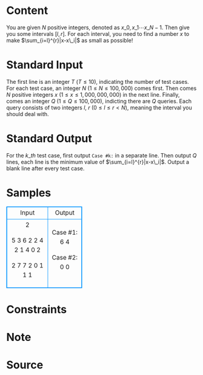 
# Content

You are given $N$ positive integers, denoted as $x\_0, x\_1\cdots x\_{N-1}$. Then give you some intervals $[l, r]$. For each interval, you need to find a number $x$ to make $\sum_{i=l}^{r}|x-x\_i|$ as small as possible!

# Standard Input

The first line is an integer $T$ ($T\leq 10$), indicating the number of test cases. For each test case, an integer $N$ ($1\leq N\leq 100,000$) comes first. Then comes $N$ positive integers $x$ ($1\leq x\leq 1,000, 000,000$) in the next line. Finally, comes an integer $Q$ ($1\leq Q\leq 100,000$), indicting there are $Q$ queries. Each query consists of two integers $l$, $r$ ($0\leq l\leq r < N$), meaning the interval you should deal with.

# Standard Output

For the $k\_{th}$ test case, first output `Case #k:` in a separate line. Then output $Q$ lines, each line is the minimum value of $\sum_{i=l}^{r}|x-x\_i|$. Output a blank line after every test case.

# Samples

<style>
        table,table tr th, table tr td { border:1px solid #0094ff; }
        table { width: 200px; min-height: 25px; line-height: 25px; text-align: center; border-collapse: collapse;}   
    </style>
<table>
	<tr>
		<td>Input</td>
		<td>Output</td>
	</tr>
<tr><td>2

5
3 6 2 2 4
2
1 4
0 2

2
7 7
2
0 1
1 1</td><td>Case #1:
6
4

Case #2:
0
0</td></tr></table>


# Constraints



# Note



# Source


